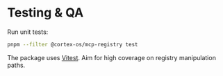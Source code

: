 # Testing & QA

Run unit tests:

```bash
pnpm --filter @cortex-os/mcp-registry test
```

The package uses [Vitest](https://vitest.dev). Aim for high coverage on registry manipulation paths.

